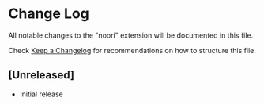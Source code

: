 # Change Log

All notable changes to the "noori" extension will be documented in this file.

Check [Keep a Changelog](http://keepachangelog.com/) for recommendations on how to structure this file.

## [Unreleased]

- Initial release
